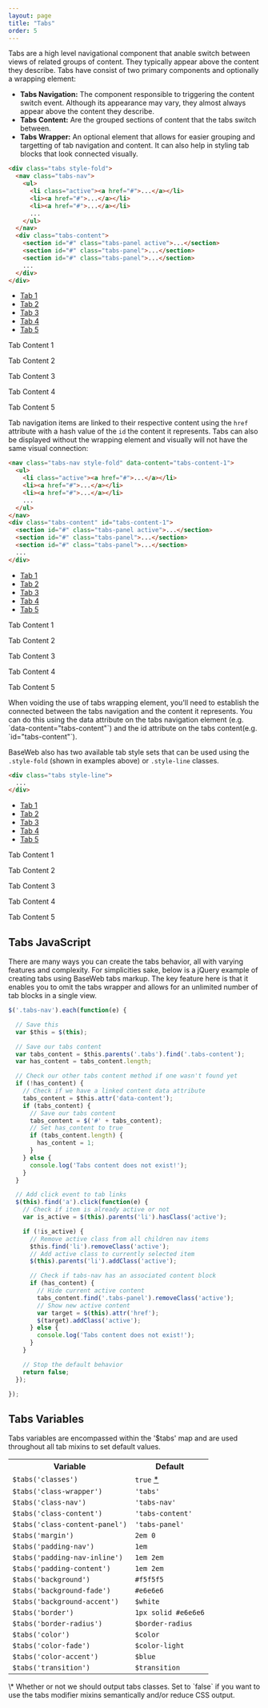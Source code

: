 ```yaml
---
layout: page
title: "Tabs"
order: 5
---
```


Tabs are a high level navigational component that anable switch between views of related groups of content. They typically appear above the content they describe. Tabs have consist of two primary components and optionally a wrapping element:

<ul class="list list-docs">
  <li>
    <strong>Tabs Navigation:</strong> The component responsible to triggering the content switch event. Although its appearance may vary, they almost always appear above the content they describe.
  </li>
  <li>
    <strong>Tabs Content:</strong> Are the grouped sections of content that the tabs switch between.
  </li>
  <li>
    <strong>Tabs Wrapper:</strong> An optional element that allows for easier grouping and targetting of tab navigation and content. It can also help in styling tab blocks that look connected visually.
  </li>
</ul>

```html
<div class="tabs style-fold">
  <nav class="tabs-nav">
    <ul>
      <li class="active"><a href="#">...</a></li>
      <li><a href="#">...</a></li>
      <li><a href="#">...</a></li>
      ...
    </ul>
  </nav>
  <div class="tabs-content">
    <section id="#" class="tabs-panel active">...</section>
    <section id="#" class="tabs-panel">...</section>
    <section id="#" class="tabs-panel">...</section>
    ...
  </div>
</div>
```

<div class="demo demo-tabs">

  <div class="tabs style-fold">
    <nav class="tabs-nav">
      <ul>
        <li class="active"><a href="#tabs-panel-1">Tab 1</a></li>
        <li><a href="#tabs-panel-2">Tab 2</a></li>
        <li><a href="#tabs-panel-3">Tab 3</a></li>
        <li><a href="#tabs-panel-4">Tab 4</a></li>
        <li><a href="#tabs-panel-5">Tab 5</a></li>
      </ul>
    </nav>
    <div class="tabs-content">
      <section id="tabs-panel-1" class="tabs-panel active"><p>Tab Content 1</p></section>
      <section id="tabs-panel-2" class="tabs-panel"><p>Tab Content 2</p></section>
      <section id="tabs-panel-3" class="tabs-panel"><p>Tab Content 3</p></section>
      <section id="tabs-panel-4" class="tabs-panel"><p>Tab Content 4</p></section>
      <section id="tabs-panel-5" class="tabs-panel"><p>Tab Content 5</p></section>
    </div>
  </div>

</div><!-- .demo -->

Tab navigation items are linked to their respective content using the `href` attribute with a hash value of the `id` the content it represents. Tabs can also be displayed without the wrapping element and visually will not have the same visual connection:

```html
<nav class="tabs-nav style-fold" data-content="tabs-content-1">
  <ul>
    <li class="active"><a href="#">...</a></li>
    <li><a href="#">...</a></li>
    <li><a href="#">...</a></li>
    ...
  </ul>
</nav>
<div class="tabs-content" id="tabs-content-1">
  <section id="#" class="tabs-panel active">...</section>
  <section id="#" class="tabs-panel">...</section>
  <section id="#" class="tabs-panel">...</section>
  ...
</div>
```

<div class="demo demo-tabs">

  <nav class="tabs-nav style-fold" data-content="tabs-content-1">
    <ul>
      <li class="active"><a href="#tabs-panel-6">Tab 1</a></li>
      <li><a href="#tabs-panel-7">Tab 2</a></li>
      <li><a href="#tabs-panel-8">Tab 3</a></li>
      <li><a href="#tabs-panel-9">Tab 4</a></li>
      <li><a href="#tabs-panel-10">Tab 5</a></li>
    </ul>
  </nav>
  <div class="tabs-content" id="tabs-content-1">
    <section id="tabs-panel-6" class="tabs-panel active"><p>Tab Content 1</p></section>
    <section id="tabs-panel-7" class="tabs-panel"><p>Tab Content 2</p></section>
    <section id="tabs-panel-8" class="tabs-panel"><p>Tab Content 3</p></section>
    <section id="tabs-panel-9" class="tabs-panel"><p>Tab Content 4</p></section>
    <section id="tabs-panel-10" class="tabs-panel"><p>Tab Content 5</p></section>
  </div>

</div><!-- .demo -->

<div class="notice info" markdown="1">
  When voiding the use of tabs wrapping element, you'll need to establish the connected between the tabs navigation and the content it represents. You can do this using the data attribute on the tabs navigation element (e.g. `data-content="tabs-content"`) and the id attribute on the tabs content(e.g. `id="tabs-content"`).
</div>

BaseWeb also has two available tab style sets that can be used using the `.style-fold` (shown in examples above) or `.style-line` classes.

```html
<div class="tabs style-line">
  ...
</div>
```

<div class="demo demo-tabs">

  <div class="tabs style-line">
    <nav class="tabs-nav">
      <ul>
        <li><a href="#tabs-panel-11">Tab 1</a></li>
        <li class="active"><a href="#tabs-panel-12">Tab 2</a></li>
        <li><a href="#tabs-panel-13">Tab 3</a></li>
        <li><a href="#tabs-panel-14">Tab 4</a></li>
        <li><a href="#tabs-panel-15">Tab 5</a></li>
      </ul>
    </nav>
    <div class="tabs-content">
      <section id="tabs-panel-11" class="tabs-panel"><p>Tab Content 1</p></section>
      <section id="tabs-panel-12" class="tabs-panel active"><p>Tab Content 2</p></section>
      <section id="tabs-panel-13" class="tabs-panel"><p>Tab Content 3</p></section>
      <section id="tabs-panel-14" class="tabs-panel"><p>Tab Content 4</p></section>
      <section id="tabs-panel-15" class="tabs-panel"><p>Tab Content 5</p></section>
    </div>
  </div>

</div><!-- .demo -->

## Tabs JavaScript

There are many ways you can create the tabs behavior, all with varying features and complexity. For simplicities sake, below is a jQuery example of creating tabs using BaseWeb tabs markup. The key feature here is that it enables you to omit the tabs wrapper and allows for an unlimited number of tab blocks in a single view.

```js
$('.tabs-nav').each(function(e) {

  // Save this
  var $this = $(this);

  // Save our tabs content
  var tabs_content = $this.parents('.tabs').find('.tabs-content');
  var has_content = tabs_content.length;

  // Check our other tabs content method if one wasn't found yet
  if (!has_content) {
    // Check if we have a linked content data attribute
    tabs_content = $this.attr('data-content');
    if (tabs_content) {
      // Save our tabs content
      tabs_content = $('#' + tabs_content);
      // Set has_content to true
      if (tabs_content.length) {
        has_content = 1;
      }
    } else {
      console.log('Tabs content does not exist!');
    }
  }

  // Add click event to tab links
  $(this).find('a').click(function(e) {
    // Check if item is already active or not
    var is_active = $(this).parents('li').hasClass('active');

    if (!is_active) {
      // Remove active class from all children nav items
      $this.find('li').removeClass('active');
      // Add active class to currently selected item
      $(this).parents('li').addClass('active');

      // Check if tabs-nav has an associated content block
      if (has_content) {
        // Hide current active content
        tabs_content.find('.tabs-panel').removeClass('active');
        // Show new active content
        var target = $(this).attr('href');
        $(target).addClass('active');
      } else {
        console.log('Tabs content does not exist!');
      }
    }

    // Stop the default behavior
    return false;
  });

});
```

<section class="subsection subsection-variables" markdown="1">

# Tabs Variables

Tabs variables are encompassed within the '$tabs' map and are used throughout all tab mixins to set default values.

<table class="table table-docs">
  <tr>
    <th>Variable</th>
    <th>Default</th>
  </tr>
  <tr>
    <td><code>$tabs('classes')</code></td>
    <td><code>true</code> <a href="#var-note-1">*</a></td>
  </tr>
  <tr>
    <td><code>$tabs('class-wrapper')</code></td>
    <td><code>'tabs'</code></td>
  </tr>
  <tr>
    <td><code>$tabs('class-nav')</code></td>
    <td><code>'tabs-nav'</code></td>
  </tr>
  <tr>
    <td><code>$tabs('class-content')</code></td>
    <td><code>'tabs-content'</code></td>
  </tr>
  <tr>
    <td><code>$tabs('class-content-panel')</code></td>
    <td><code>'tabs-panel'</code></td>
  </tr>

  <tr>
    <td><code>$tabs('margin')</code></td>
    <td><code>2em 0</code></td>
  </tr>
  <tr>
    <td><code>$tabs('padding-nav')</code></td>
    <td><code>1em</code></td>
  </tr>
  <tr>
    <td><code>$tabs('padding-nav-inline')</code></td>
    <td><code>1em 2em</code></td>
  </tr>
  <tr>
    <td><code>$tabs('padding-content')</code></td>
    <td><code>1em 2em</code></td>
  </tr>

  <tr>
    <td><code>$tabs('background')</code></td>
    <td><code>#f5f5f5</code></td>
  </tr>
  <tr>
    <td><code>$tabs('background-fade')</code></td>
    <td><code>#e6e6e6</code></td>
  </tr>
  <tr>
    <td><code>$tabs('background-accent')</code></td>
    <td><code>$white</code></td>
  </tr>

  <tr>
    <td><code>$tabs('border')</code></td>
    <td><code>1px solid #e6e6e6</code></td>
  </tr>
  <tr>
    <td><code>$tabs('border-radius')</code></td>
    <td><code>$border-radius</code></td>
  </tr>

  <tr>
    <td><code>$tabs('color')</code></td>
    <td><code>$color</code></td>
  </tr>
  <tr>
    <td><code>$tabs('color-fade')</code></td>
    <td><code>$color-light</code></td>
  </tr>
  <tr>
    <td><code>$tabs('color-accent')</code></td>
    <td><code>$blue</code></td>
  </tr>

  <tr>
    <td><code>$tabs('transition')</code></td>
    <td><code>$transition</code></td>
  </tr>
</table>

<div class="notice yellow" id="var-note-1" markdown="1">
\* Whether or not we should output tabs classes. Set to `false` if you want to use the tabs modifier mixins semantically and/or reduce CSS output.
</div>

</section>
